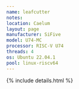 ```yaml
---
name: leafcutter
notes: 
location: Caelum
layout: page
manufacturer: SiFive
model: U74-MC
processor: RISC-V U74
threads: 4
os: Ubuntu 22.04.1
pool: linux-riscv64
---
```

{% include details.html %} 


